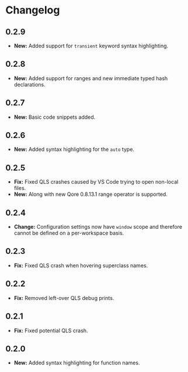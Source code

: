 # Changelog

## 0.2.9

* **New:** Added support for `transient` keyword syntax highlighting.

## 0.2.8

* **New:** Added support for ranges and new immediate typed hash declarations.

## 0.2.7

* **New:** Basic code snippets added.

## 0.2.6

* **New:** Added syntax highlighting for the `auto` type.

## 0.2.5

* **Fix:** Fixed QLS crashes caused by VS Code trying to open non-local files.
* **New:** Along with new Qore 0.8.13.1 range operator is supported.

## 0.2.4

* **Change:** Configuration settings now have `window` scope and therefore cannot be defined on a per-workspace basis.

## 0.2.3

* **Fix:** Fixed QLS crash when hovering superclass names.

## 0.2.2

* **Fix:** Removed left-over QLS debug prints.

## 0.2.1

* **Fix:** Fixed potential QLS crash.

## 0.2.0

* **New:** Added syntax highlighting for function names.
